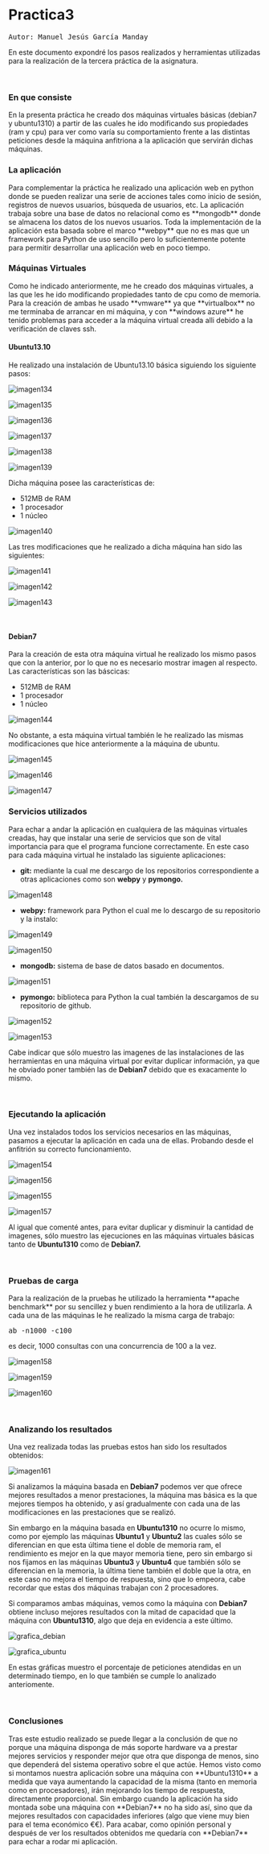 Practica3
=========

<pre>
Autor: Manuel Jesús García Manday
</pre>

En este documento expondré los pasos realizados y herramientas utilizadas para la realización de la tercera práctica de la asignatura.


<br>
<h3>En que consiste</h3>
En la presenta práctica he creado dos máquinas virtuales básicas (debian7 y ubuntu1310) a partir de las cuales he ido modificando sus propiedades (ram y cpu) para ver como varía su comportamiento frente a las distintas peticiones desde la máquina anfitriona a la aplicación que servirán dichas máquinas.

<br>
<h3>La aplicación</h3>
Para complementar la práctica he realizado una aplicación web en python donde se pueden realizar una serie de acciones tales como inicio de sesión, registros de nuevos usuarios, búsqueda de usuarios, etc. La aplicación trabaja sobre una base de datos no relacional como es **mongodb** donde se almacena los datos de los nuevos usuarios. Toda la implementación de la aplicación esta basada sobre el marco **webpy** que no es mas que un framework para Python de uso sencillo pero lo suficientemente potente para permitir desarrollar una aplicación web en poco tiempo.

<br>
<h3>Máquinas Virtuales</h3>
Como he indicado anteriormente, me he creado dos máquinas virtuales, a las que les he ido modificando propiedades tanto de cpu como de memoria. Para la creación de ambas he usado **vmware** ya que **virtualbox**  no me terminaba de arrancar en mi máquina, y con **windows azure** he tenido problemas para acceder a la máquina virtual creada alli debido a la verificación de claves ssh.

<br>
<h4>Ubuntu13.10</h4>

He realizado una instalación de Ubuntu13.10 básica siguiendo los siguiente pasos:

![imagen134](https://github.com/jmanday/Imagenes/blob/master/imagen134.png?raw=true)

![imagen135](https://github.com/jmanday/Imagenes/blob/master/imagen135.png?raw=true)

![imagen136](https://github.com/jmanday/Imagenes/blob/master/imagen136.png?raw=true)

![imagen137](https://github.com/jmanday/Imagenes/blob/master/imagen137.png?raw=true)

![imagen138](https://github.com/jmanday/Imagenes/blob/master/imagen138.png?raw=true)

![imagen139](https://github.com/jmanday/Imagenes/blob/master/imagen139.png?raw=true)

Dicha máquina posee las características de:

* 512MB de RAM
* 1 procesador
* 1 núcleo

![imagen140](https://github.com/jmanday/Imagenes/blob/master/imagen140.png?raw=true)

 Las tres modificaciones que he realizado a dicha máquina han sido las siguientes:

![imagen141](https://github.com/jmanday/Imagenes/blob/master/imagen141.png?raw=true)

![imagen142](https://github.com/jmanday/Imagenes/blob/master/imagen142.png?raw=true)

![imagen143](https://github.com/jmanday/Imagenes/blob/master/imagen143.png?raw=true)


<br>
<h4>Debian7</h4>

Para la creación de esta otra máquina virtual he realizado los mismo pasos que con la anterior, por lo que no es necesario mostrar imagen al respecto. Las características son las báscicas:

* 512MB de RAM
* 1 procesador
* 1 núcleo

![imagen144](https://github.com/jmanday/Imagenes/blob/master/imagen144.png?raw=true)


No obstante, a esta máquina virtual también le he realizado las mismas modificaciones que hice anteriormente a la máquina de ubuntu.

![imagen145](https://github.com/jmanday/Imagenes/blob/master/imagen145.png?raw=true)

![imagen146](https://github.com/jmanday/Imagenes/blob/master/imagen146.png?raw=true)

![imagen147](https://github.com/jmanday/Imagenes/blob/master/imagen147.png?raw=true)


<h3>Servicios utilizados</h3>
Para echar a andar la aplicación en cualquiera de las máquinas virtuales creadas, hay que instalar una serie de servicios que son de vital importancia para que el programa funcione correctamente. En este caso para cada máquina virtual he instalado las siguiente aplicaciones:

* **git:** mediante la cual me descargo de los repositorios correspondiente a otras aplicaciones como son **webpy** y **pymongo.**

![imagen148](https://github.com/jmanday/Imagenes/blob/master/imagen148.png?raw=true)

	
* **webpy:** framework para Python el cual me lo descargo de su repositorio y la instalo:

![imagen149](https://github.com/jmanday/Imagenes/blob/master/imagen149.png?raw=true)

![imagen150](https://github.com/jmanday/Imagenes/blob/master/imagen150.png?raw=true)


* **mongodb:** sistema de base de datos basado en documentos.

![imagen151](https://github.com/jmanday/Imagenes/blob/master/imagen151.png?raw=true)


* **pymongo:** biblioteca para Python la cual también la descargamos de su repositorio de github.

![imagen152](https://github.com/jmanday/Imagenes/blob/master/imagen152.png?raw=true)

![imagen153](https://github.com/jmanday/Imagenes/blob/master/imagen153.png?raw=true)


Cabe indicar que sólo muestro las imagenes de las instalaciones de las herramientas en una máquina virtual por evitar duplicar información, ya que he obviado poner también las de **Debian7** debido que es exacamente lo mismo.


<br>
<h3>Ejecutando la aplicación</h3>
Una vez instalados todos los servicios necesarios en las máquinas, pasamos a ejecutar la aplicación en cada una de ellas. Probando desde el anfitrión su correcto funcionamiento.

![imagen154](https://github.com/jmanday/Imagenes/blob/master/imagen154.png?raw=true)

![imagen156](https://github.com/jmanday/Imagenes/blob/master/imagen156.png?raw=true)

![imagen155](https://github.com/jmanday/Imagenes/blob/master/imagen155.png?raw=true)

![imagen157](https://github.com/jmanday/Imagenes/blob/master/imagen157.png?raw=true)

Al igual que comenté antes, para evitar duplicar y disminuir la cantidad de imagenes, sólo muestro las ejecuciones en las máquinas virtuales básicas tanto de **Ubuntu1310** como de **Debian7.**


<br>
<h3>Pruebas de carga</h3>
Para la realización de la pruebas he utilizado la herramienta **apache benchmark** por su sencillez y buen rendimiento a la hora de utilizarla. A cada una de las máquinas le he realizado la misma carga de trabajo:

<pre>
ab -n1000 -c100
</pre>

es decir, 1000 consultas con una concurrencia de 100 a la vez.

![imagen158](https://github.com/jmanday/Imagenes/blob/master/imagen158.png?raw=true)

![imagen159](https://github.com/jmanday/Imagenes/blob/master/imagen159.png?raw=true)

![imagen160](https://github.com/jmanday/Imagenes/blob/master/imagen160.png?raw=true)



<br>
<h3>Analizando los resultados</h3>
Una vez realizada todas las pruebas estos han sido los resultados obtenidos:
 
![imagen161](https://github.com/jmanday/Imagenes/blob/master/imagen161.png?raw=true)

Si analizamos la máquina basada en **Debian7** podemos ver que ofrece mejores resultados a menor prestaciones, la máquina mas básica es la que mejores tiempos ha obtenido, y así gradualmente con cada una de las modificaciones en las prestaciones que se realizó. 

Sin embargo en la máquina basada en **Ubuntu1310** no ocurre lo mismo, como por ejemplo las máquinas **Ubuntu1** y **Ubuntu2** las cuales sólo se diferencian en que esta última tiene el doble de memoria ram, el rendimiento es mejor en la que mayor memoria tiene, pero sin embargo si nos fijamos en las máquinas **Ubuntu3** y **Ubuntu4** que también sólo se diferencian en la memoria, la última tiene también el doble que la otra, en este caso no mejora el tiempo de respuesta, sino que lo empeora, cabe recordar que estas dos máquinas trabajan con 2 procesadores.

Si comparamos ambas máquinas, vemos como la máquina con **Debian7** obtiene incluso mejores resultados con la mitad de capacidad que la máquina con **Ubuntu1310**, algo que deja en evidencia a este último.


![grafica_debian](https://github.com/jmanday/Imagenes/blob/master/grafica_debian.png?raw=true)

![grafica_ubuntu](https://github.com/jmanday/Imagenes/blob/master/grafica_ubuntu.png?raw=true)


En estas gráficas muestro el porcentaje de peticiones atendidas en un determinado tiempo, en lo que también se cumple lo analizado anteriomente.


<br>
<h3>Conclusiones</h3>
Tras este estudio realizado se puede llegar a la conclusión de que no porque una máquina disponga de más soporte hardware va a prestar mejores servicios y responder mejor que otra que disponga de menos, sino que dependerá del sistema operativo sobre el que actúe. Hemos visto como si montamos nuestra aplicación sobre una máquina con **Ubuntu1310** a medida que vaya aumentando la capacidad de la misma (tanto en memoria como en procesadores), irán mejorando los tiempo de respuesta, directamente proporcional. Sin embargo cuando la aplicación ha sido montada sobe una máquina con **Debian7** no ha sido así, sino que da mejores resultados con capacidades inferiores (algo que viene muy bien para el tema económico €€).
Para acabar, como opinión personal y después de ver los resultados obtenidos me quedaría con **Debian7** para echar a rodar mi aplicación.
